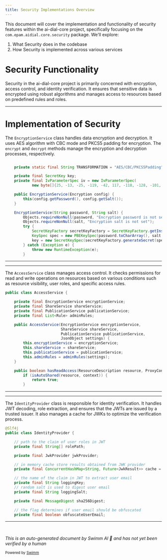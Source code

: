 ```yaml
---
title: Security Implementations Overview
---
```

This document will cover the implementation and functionality of security features within the ai-dial-core project, specifically focusing on the `com.epam.aidial.core.security` package. We'll explore:

1. What Security does in the codebase
2. How Security is implemented across various services

# Security Functionality

Security in the ai-dial-core project is primarily concerned with encryption, access control, and identity verification. It ensures that sensitive data is encrypted using robust algorithms and manages access to resources based on predefined rules and roles.

<SwmSnippet path="/src/main/java/com/epam/aidial/core/security/EncryptionService.java" line="19">

---

# Implementation of Security

The `EncryptionService` class handles data encryption and decryption. It uses AES algorithm with CBC mode and PKCS5 padding for encryption. The `encrypt` and `decrypt` methods manage the encryption and decryption processes, respectively.

```java

    private static final String TRANSFORMATION = "AES/CBC/PKCS5Padding";

    private final SecretKey key;
    private final IvParameterSpec iv = new IvParameterSpec(
            new byte[]{25, -13, -25, -119, -42, 117, -118, -128, -101, 20, -103, -81, -48, -23, -54, -113});

    public EncryptionService(Encryption config) {
        this(config.getPassword(), config.getSalt());
    }

    EncryptionService(String password, String salt) {
        Objects.requireNonNull(password, "Encryption password is not set");
        Objects.requireNonNull(salt, "Encryption salt is not set");
        try {
            SecretKeyFactory secretKeyFactory = SecretKeyFactory.getInstance("PBKDF2WithHmacSHA256");
            KeySpec spec = new PBEKeySpec(password.toCharArray(), salt.getBytes(), 3000, 256);
            key = new SecretKeySpec(secretKeyFactory.generateSecret(spec).getEncoded(), "AES");
        } catch (Exception e) {
            throw new RuntimeException(e);
        }
```

---

</SwmSnippet>

<SwmSnippet path="/src/main/java/com/epam/aidial/core/security/AccessService.java" line="17">

---

The `AccessService` class manages access control. It checks permissions for read and write operations on resources based on various conditions such as resource visibility, user roles, and specific access rules.

```java
public class AccessService {

    private final EncryptionService encryptionService;
    private final ShareService shareService;
    private final PublicationService publicationService;
    private final List<Rule> adminRules;

    public AccessService(EncryptionService encryptionService,
                         ShareService shareService,
                         PublicationService publicationService,
                         JsonObject settings) {
        this.encryptionService = encryptionService;
        this.shareService = shareService;
        this.publicationService = publicationService;
        this.adminRules = adminRules(settings);
    }

    public boolean hasReadAccess(ResourceDescription resource, ProxyContext context) {
        if (isAutoShared(resource, context)) {
            return true;
        }
```

---

</SwmSnippet>

<SwmSnippet path="/src/main/java/com/epam/aidial/core/security/IdentityProvider.java" line="28">

---

The `IdentityProvider` class is responsible for identity verification. It handles JWT decoding, role extraction, and ensures that the JWTs are issued by a trusted issuer. It also manages a cache for JWKs to optimize the verification process.

```java
@Slf4j
public class IdentityProvider {

    // path to the claim of user roles in JWT
    private final String[] rolePath;

    private final JwkProvider jwkProvider;

    // in memory cache store results obtained from JWK provider
    private final ConcurrentHashMap<String, Future<JwkResult>> cache = new ConcurrentHashMap<>();

    // the name of the claim in JWT to extract user email
    private final String loggingKey;
    // random salt is used to digest user email
    private final String loggingSalt;

    private final MessageDigest sha256Digest;

    // the flag determines if user email should be obfuscated
    private final boolean obfuscateUserEmail;

```

---

</SwmSnippet>

&nbsp;

*This is an auto-generated document by Swimm AI 🌊 and has not yet been verified by a human*

<SwmMeta version="3.0.0" repo-id="Z2l0aHViJTNBJTNBYWktZGlhbC1jb3JlJTNBJTNBZXBhbQ==" repo-name="ai-dial-core"><sup>Powered by [Swimm](/)</sup></SwmMeta>
